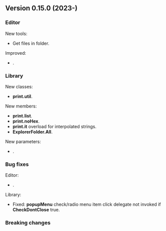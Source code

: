 ## Version 0.15.0 (2023-)

### Editor
New tools:
- Get files in folder.


Improved:
- .

### Library
New classes:
- **print.util**.

New members:
- **print.list**.
- **print.noHex**.
- **print.it** overload for interpolated strings.
- **ExplorerFolder.All**.

New parameters:
- .

### Bug fixes

Editor:
- .

Library:
- Fixed: **popupMenu** check/radio menu item click delegate not invoked if **CheckDontClose** true.


### Breaking changes
